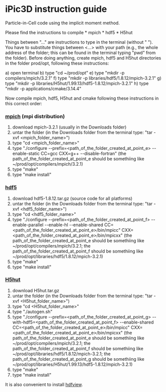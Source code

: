 # iPic3D instruction guide

Particle-in-Cell code using the implicit moment method.

Please find the instructions to compile 
    * mpich
    * hdf5
    * H5hut
    
Things between "..." are instructions to type in the terminal (without " "). You have to substitute things between <...> with your path (e.g., the whole address of the folder; this can be found in the terminal typing "pwd" from the folder).
Before doing anything, create mpich, hdf5 and H5hut directories in the folder prod/opt, following these instructions:

a) open terminal
b) type "cd ~/prod/opt"
e) type "mkdir -p compilers/mpich/3.2.1"
f) type "mkdir -p libraries/hdf5/1.8.12/mpich-3.2.1"
g) type "mkdir -p libraries/H5hut/1.99.13/hdf5-1.8.12/mpich-3.2.1"
h) type "mkdir -p applications/cmake/3.14.4"

Now compile mpich, hdf5, H5hut and cmake following these instructions in this correct order:

### [mpich](https://www.mpich.org/downloads/) (mpi distribution)
1) download mpich-3.2.1 (usually in the Downloads folder)
2) untar the folder (in the Downloads folder from the terminal type: "tar -xvf <mpich_folder_name>")
3) type "cd <mpich_folder_name>"
4) type "./configure --prefix=<path_of_the_folder_created_at_point_e> --enable-static CC=gcc CXX=g++ --disable-fortran"
(the path_of_the_folder_created_at_point_e should be somethiing like ~/prod/opt/compilers/mpich/3.2.1)
5) type "make"
6) type "make install"

### [hdf5](https://support.hdfgroup.org/ftp/HDF5/releases/hdf5-1.8/hdf5-1.8.12/obtain51812.html)

1) download hdf5-1.8.12.tar.gz (source code for all platforms)
2) untar the folder (in the Downloads folder from the terminal type: "tar -xvf <hdf5_folder_name>")
3) type "cd <hdf5_folder_name>"
4) type "./configure --prefix=<path_of_the_folder_created_at_point_f>  --enable-parallel --enable-hl --enable-shared CC=<path_of_the_folder_created_at_point_e>/bin/mpicc" CXX=<path_of_the_folder_created_at_point_e>/bin/mpicxx"
(the path_of_the_folder_created_at_point_e should be somethiing like ~/prod/opt/compilers/mpich/3.2.1; the path_of_the_folder_created_at_point_f should be somethiing like ~/prod/opt/libraries/hdf5/1.8.12/mpich-3.2.1)
5) type "make"
6) type "make install"

### [H5hut](https://gitlab.psi.ch/H5hut/src/tree/1.99.13)

1) download H5hut.tar.gz
2) untar the folder (in the Downloads folder from the terminal type: "tar -xvf <H5hut_folder_name>")
3) type "cd <H5hut_folder_name>"
4) type "./autogen.sh"
5) type "./configure --prefix=<path_of_the_folder_created_at_point_g> --with-hdf5=<path_of_the_folder_created_at_point_f>  --enable-shared CC=<path_of_the_folder_created_at_point_e>/bin/mpicc" CXX=<path_of_the_folder_created_at_point_e>/bin/mpicxx"
(the path_of_the_folder_created_at_point_e should be somethiing like ~/prod/opt/compilers/mpich/3.2.1; the path_of_the_folder_created_at_point_f should be somethiing like ~/prod/opt/libraries/hdf5/1.8.12/mpich-3.2.1;
the path_of_the_folder_created_at_point_g should be somethiing like ~/prod/opt/libraries/H5hut/1.99.13/hdf5-1.8.12/mpich-3.2.1)
6) type "make"
7) type "make install"

It is also convenient to install [hdfview](https://www.hdfgroup.org/downloads/hdfview/).
